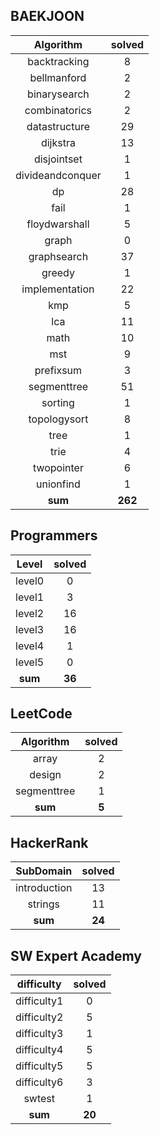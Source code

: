 ## BAEKJOON
|    Algorithm    | solved |
| :-------------: | :----: |
|backtracking|8|
|bellmanford|2|
|binarysearch|2|
|combinatorics|2|
|datastructure|29|
|dijkstra|13|
|disjointset|1|
|divideandconquer|1|
|dp|28|
|fail|1|
|floydwarshall|5|
|graph|0|
|graphsearch|37|
|greedy|1|
|implementation|22|
|kmp|5|
|lca|11|
|math|10|
|mst|9|
|prefixsum|3|
|segmenttree|51|
|sorting|1|
|topologysort|8|
|tree|1|
|trie|4|
|twopointer|6|
|unionfind|1|
| **sum** | **262**|

## Programmers
|    Level    | solved |
| :-------------: | :----: |
|level0|0|
|level1|3|
|level2|16|
|level3|16|
|level4|1|
|level5|0|
| **sum** | **36**|

## LeetCode
|    Algorithm    | solved |
| :-------------: | :----: |
|array|2|
|design|2|
|segmenttree|1|
| **sum** | **5**|

## HackerRank
|    SubDomain    | solved |
| :-------------: | :----: |
|introduction|13|
|strings|11|
| **sum** | **24**|

## SW Expert Academy
|    difficulty    | solved |
| :-------------: | :----: |
|difficulty1|0|
|difficulty2|5|
|difficulty3|1|
|difficulty4|5|
|difficulty5|5|
|difficulty6|3|
|swtest|1|
| **sum** | **20**|

